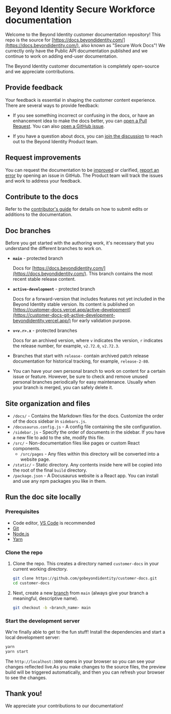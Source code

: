 <!-- Secure Workforce documentation only -->

# Beyond Identity Secure Workforce documentation

Welcome to the Beyond Identity customer documentation repository! This repo is the source for [https://docs.beyondidentity.com/](https://docs.beyondidentity.com/), also known as "Secure Work Docs"!  We currectly only have the Public API documentation published and we continue to work on adding end-user documentation. 

The Beyond Identity customer documentation is completely open-source and we appreciate contributions.

## Provide feedback

Your feedback is essential in shaping the customer content experience. There are several ways to provide feedback:

- If you see something incorrect or confusing in the docs, or have an enhancement idea to make the docs better, you can [open a Pull Request](https://github.com/gobeyondidentity/customer-docs/pulls). You can also [open a GitHub issue](https://github.com/gobeyondidentity/customer-docs/issues/new).

- If you have a question about docs, you can [join the discussion](https://github.com/gobeyondidentity/customer-docs/discussions) to reach out to the Beyond Identity Product team.

## Request improvements

You can request the documentation to be [improved][ideas] or clarified, [report an error][issues] by opening an issue in GitHub. The Product team will track the issues and work to address your feedback. 

## Contribute to the docs

Refer to the [contributor's guide](./contributor-guide/contributor-guide.md) for details on how to submit edits or additions to the documentation.

## Doc branches

Before you get started with the authoring work, it's necessary that you understand the different branches to work on.
* **`main`** -  protected branch

  Docs for [https://docs.beyondidentity.com/](https://docs.beyondidentity.com/). This branch contains the most recent stable release content.

* **`active-development`** - protected branch

  Docs for a forward-version that includes features not yet included in the Beyond Identity stable version. Its content is published on [https://customer-docs.vercel.app/active-development](https://customer-docs-git-active-development-beyondidentity.vercel.app/) for early validation purpose.

* **`v<v.r>.x`** - protected branches

  Docs for an archived version, where `v` indicates the version, `r` indicates the release number, for example, `v2.72.0`, `v2.72.3`.

* Branches that start with `release-` contain archived patch release documentation for historical tracking, for example, `release-2-80`.
  
* You can have your own personal branch to work on content for a certain issue or feature. However, be sure to check and remove unused personal branches periodically for easy maintenance. Usually when your branch is merged, you can safely delete it.

## Site organization and files

- `/docs/` - Contains the Markdown files for the docs. Customize the order of the docs sidebar in `sidebars.js`. 
- `/docusaurus.config.js` - A config file containing the site configuration.
- `/sidebar.js` - Specify the order of documents in the sidebar. If you have a new file to add to the site, modify this file.
- `/src/` - Non-documentation files like pages or custom React components.
  - `/src/pages` - Any files within this directory will be converted into a website page.
- `/static/` - Static directory. Any contents inside here will be copied into the root of the final `build` directory.
- `/package.json` - A Docusaurus website is a React app. You can install and use any npm packages you like in them.

## Run the doc site locally

### Prerequisites

- Code editor, [VS Code](https://code.visualstudio.com) is recommended
- [Git](https://git-scm.com)
- [Node.js](https://nodejs.org)
- [Yarn](https://yarnpkg.com) 


### Clone the repo

1. Clone the repo.  This creates a directory named `customer-docs` in your current working directory.

   ```bash
   git clone https://github.com/gobeyondidentity/customer-docs.git
   cd customer-docs
   ```

2. Next, create a new [branch](https://git-scm.com/book/en/v2/Git-Branching-Branches-in-a-Nutshell) from `main` (always give your branch a meaningful, descriptive name). 

   ```bash
   git checkout -b <branch_name> main
   ```

### Start the development server

We're finally able to get to the fun stuff! Install the dependencies and start a local development server:

```bash
yarn
yarn start
```

The `http://localhost:3000` opens in your browser so you can see your changes reflected live.As you make changes to the source files, the preview build will be triggered automatically, and then you can refresh your browser to see the changes.

## Thank you!

We appreciate your contributions to our documentation!


[issues]: https://github.com/gobeyondidentity/customer-docs/issues
[repo]: https://github.com/gobeyondidentity/customer-docs.git
[pr]: https://github.com/gobeyondidentity/customer-docs/pulls
[ideas]: https://github.com/gobeyondidentity/customer-docs/discussions/categories/ideas